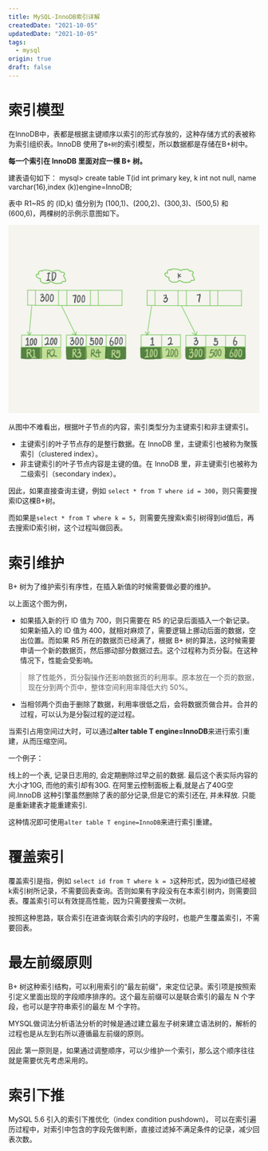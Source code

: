 ```yaml
---
title: MySQL-InnoDB索引详解
createdDate: "2021-10-05"
updatedDate: "2021-10-05"
tags:
  - mysql
origin: true
draft: false
---
```


# 索引模型

在InnoDB中，表都是根据主键顺序以索引的形式存放的，这种存储方式的表被称为索引组织表。InnoDB 使用了`B+树`的索引模型，所以数据都是存储在B+树中。

**每一个索引在 InnoDB 里面对应一棵 B+ 树。**

建表语句如下：
    mysql> create table T(id int primary key, k int not null, name varchar(16),index (k))engine=InnoDB;

表中 R1~R5 的 (ID,k) 值分别为 (100,1)、(200,2)、(300,3)、(500,5) 和 (600,6)，两棵树的示例示意图如下。

![InnoDB 的索引组织结构](./mysql-index-example.png)

从图中不难看出，根据叶子节点的内容，索引类型分为主键索引和非主键索引。

* 主键索引的叶子节点存的是整行数据。在 InnoDB 里，主键索引也被称为聚簇索引（clustered index）。
* 非主键索引的叶子节点内容是主键的值。在 InnoDB 里，非主键索引也被称为二级索引（secondary index）。

因此，如果直接查询主键，例如 `select * from T where id = 300`，则只需要搜索ID这棵B+树。

而如果是`select * from T where k = 5`，则需要先搜索k索引树得到id值后，再去搜索ID索引树，这个过程叫做回表。

# 索引维护

B+ 树为了维护索引有序性，在插入新值的时候需要做必要的维护。

以上面这个图为例，

* 如果插入新的行 ID 值为 700，则只需要在 R5 的记录后面插入一个新记录。如果新插入的 ID 值为 400，就相对麻烦了，需要逻辑上挪动后面的数据，空出位置。而如果 R5 所在的数据页已经满了，根据 B+ 树的算法，这时候需要申请一个新的数据页，然后挪动部分数据过去。这个过程称为页分裂。在这种情况下，性能会受影响。

> 除了性能外，页分裂操作还影响数据页的利用率。原本放在一个页的数据，现在分到两个页中，整体空间利用率降低大约 50%。

* 当相邻两个页由于删除了数据，利用率很低之后，会将数据页做合并。合并的过程，可以认为是分裂过程的逆过程。

当索引占用空间过大时，可以通过**alter table T engine=InnoDB**来进行索引重建，从而压缩空间。

一个例子：

线上的一个表, 记录日志用的, 会定期删除过早之前的数据. 最后这个表实际内容的大小才10G, 而他的索引却有30G. 在阿里云控制面板上看,就是占了40G空间.InnoDB 这种引擎虽然删除了表的部分记录,但是它的索引还在, 并未释放.
只能是重新建表才能重建索引.

这种情况即可使用`alter table T engine=InnoDB`来进行索引重建。

# 覆盖索引

覆盖索引是指，例如 `select id from T where k = 3`这种形式，因为id值已经被k索引树所记录，不需要回表查询。否则如果有字段没有在本索引树内，则需要回表。覆盖索引可以有效提高性能，因为只需要搜索一次树。

按照这种思路，联合索引在进查询联合索引内的字段时，也能产生覆盖索引，不需要回表。

# 最左前缀原则

B+ 树这种索引结构，可以利用索引的“最左前缀”，来定位记录。索引项是按照索引定义里面出现的字段顺序排序的。这个最左前缀可以是联合索引的最左 N 个字段，也可以是字符串索引的最左 M 个字符。

MYSQL做词法分析语法分析的时候是通过建立最左子树来建立语法树的，解析的过程也是从左到右所以遵循最左前缀的原则。

因此 第一原则是，如果通过调整顺序，可以少维护一个索引，那么这个顺序往往就是需要优先考虑采用的。

# 索引下推

MySQL 5.6 引入的索引下推优化（index condition pushdown)， 可以在索引遍历过程中，对索引中包含的字段先做判断，直接过滤掉不满足条件的记录，减少回表次数。

